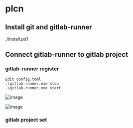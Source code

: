 # plcn

## Install git and gitlab-runner
./install.ps1

## Connect gitlab-runner to gitlab project


### gitlab-runner register

```
Edit config.toml
.\gitlab-runner.exe stop
.\gitlab-runner.exe start
```
![image](https://user-images.githubusercontent.com/43192516/147311858-71c78bda-662f-415c-9835-771daa85dd62.png)

![image](https://user-images.githubusercontent.com/43192516/147311341-06689f8c-e806-4a29-8f0b-7d133696a963.png)

### gitlab project set
